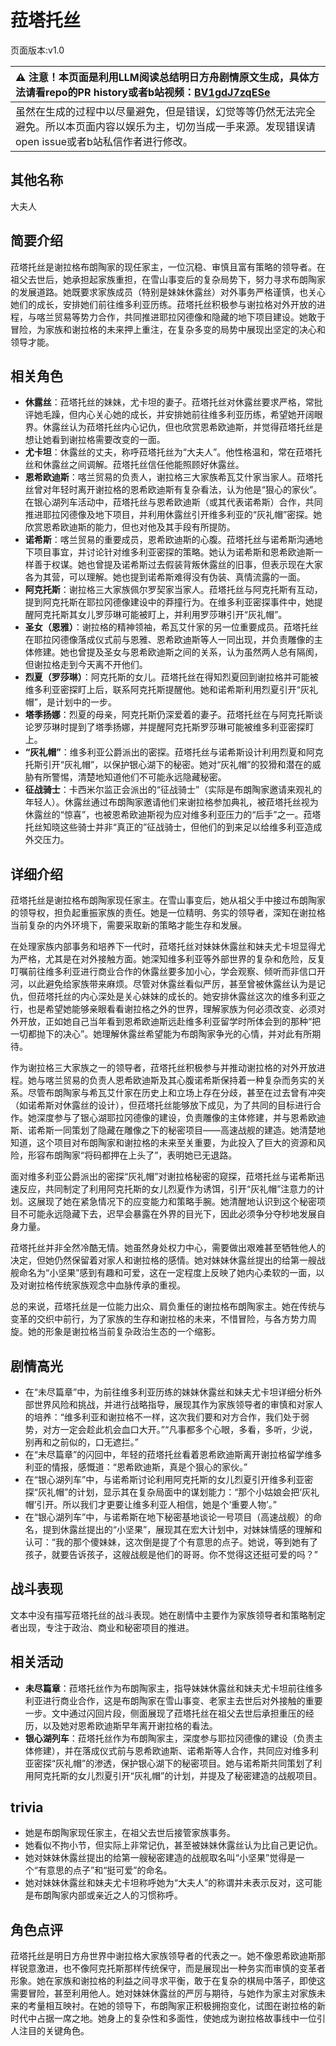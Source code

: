 # 菈塔托丝
页面版本:v1.0
 

| :warning: 注意！本页面是利用LLM阅读总结明日方舟剧情原文生成，具体方法请看repo的PR history或者b站视频：[BV1gdJ7zqESe](https://www.bilibili.com/video/BV1gdJ7zqESe/)         |
|:----------------------------|
| 虽然在生成的过程中以尽量避免，但是错误，幻觉等等仍然无法完全避免。所以本页面内容以娱乐为主，切勿当成一手来源。发现错误请open issue或者b站私信作者进行修改。|



## 其他名称
大夫人
## 简要介绍
菈塔托丝是谢拉格布朗陶家的现任家主，一位沉稳、审慎且富有策略的领导者。在祖父去世后，她承担起家族重担，在雪山事变后的复杂局势下，努力寻求布朗陶家的发展道路。她既要求家族成员（特别是妹妹休露丝）对外事务严格谨慎，也关心她们的成长，安排她们前往维多利亚历练。菈塔托丝积极参与谢拉格对外开放的进程，与喀兰贸易等势力合作，共同推进耶拉冈德像和隐藏的地下项目建设。她敢于冒险，为家族和谢拉格的未来押上重注，在复杂多变的局势中展现出坚定的决心和领导才能。
## 相关角色
-   **休露丝**：菈塔托丝的妹妹，尤卡坦的妻子。菈塔托丝对休露丝要求严格，常批评她毛躁，但内心关心她的成长，并安排她前往维多利亚历练，希望她开阔眼界。休露丝认为菈塔托丝内心记仇，但也欣赏恩希欧迪斯，并觉得菈塔托丝是想让她看到谢拉格需要改变的一面。
-   **尤卡坦**：休露丝的丈夫，称呼菈塔托丝为“大夫人”。他性格温和，常在菈塔托丝和休露丝之间调解。菈塔托丝信任他能照顾好休露丝。
-   **恩希欧迪斯**：喀兰贸易的负责人，谢拉格三大家族希瓦艾什家当家人。菈塔托丝曾对年轻时离开谢拉格的恩希欧迪斯有复杂看法，认为他是“狠心的家伙”。在银心湖列车活动中，菈塔托丝与恩希欧迪斯（或其代表诺希斯）合作，共同推进耶拉冈德像及地下项目，并利用休露丝引开维多利亚的“灰礼帽”密探。她欣赏恩希欧迪斯的能力，但也对他及其手段有所提防。
-   **诺希斯**：喀兰贸易的重要成员，恩希欧迪斯的心腹。菈塔托丝与诺希斯沟通地下项目事宜，并讨论针对维多利亚密探的策略。她认为诺希斯和恩希欧迪斯一样善于权谋。她也曾提及诺希斯过去假装背叛休露丝的旧事，但表示现在大家各为其营，可以理解。她也提到诺希斯难得没有伪装、真情流露的一面。
-   **阿克托斯**：谢拉格三大家族佩尔罗契家当家人。菈塔托丝与阿克托斯有互动，提到阿克托斯在耶拉冈德像建设中的莽撞行为。在维多利亚密探事件中，她提醒阿克托斯其女儿罗莎琳可能被盯上，并利用罗莎琳引开“灰礼帽”。
-   **圣女（恩雅）**：谢拉格的精神领袖，希瓦艾什家的另一位重要成员。菈塔托丝在耶拉冈德像落成仪式前与恩雅、恩希欧迪斯等人一同出现，并负责雕像的主体修建。她也曾提及圣女与恩希欧迪斯之间的关系，认为虽然两人总有隔阂，但谢拉格走到今天离不开他们。
-   **烈夏（罗莎琳）**：阿克托斯的女儿。菈塔托丝在得知烈夏回到谢拉格并可能被维多利亚密探盯上后，联系阿克托斯提醒他。她和诺希斯利用烈夏引开“灰礼帽”，是计划中的一步。
-   **塔季扬娜**：烈夏的母亲，阿克托斯仍深爱着的妻子。菈塔托丝在与阿克托斯谈论罗莎琳时提到了塔季扬娜，并提醒阿克托斯罗莎琳可能被维多利亚密探盯上。
-   **“灰礼帽”**：维多利亚公爵派出的密探。菈塔托丝与诺希斯设计利用烈夏和阿克托斯引开“灰礼帽”，以保护银心湖下的秘密。她对“灰礼帽”的狡猾和潜在的威胁有所警惕，清楚地知道他们不可能永远隐藏秘密。
-   **征战骑士**：卡西米尔监正会派出的“征战骑士”（实际是布朗陶家邀请来观礼的年轻人）。休露丝通过布朗陶家邀请他们来谢拉格参加典礼，被菈塔托丝视为休露丝的“惊喜”，也被恩希欧迪斯视为应对维多利亚压力的“后手”之一。菈塔托丝知晓这些骑士并非“真正的”征战骑士，但他们的到来足以给维多利亚造成外交压力。
## 详细介绍
菈塔托丝是谢拉格布朗陶家现任家主。在雪山事变后，她从祖父手中接过布朗陶家的领导权，担负起重振家族的责任。她是一位精明、务实的领导者，深知在谢拉格当前复杂的内外环境下，需要采取新的策略才能生存和发展。

在处理家族内部事务和培养下一代时，菈塔托丝对妹妹休露丝和妹夫尤卡坦显得尤为严格，尤其是在对外接触方面。她深知维多利亚等外部世界的复杂和危险，反复叮嘱前往维多利亚进行商业合作的休露丝要多加小心，学会观察、倾听而非信口开河，以此避免给家族带来麻烦。尽管对休露丝看似严厉，甚至曾被休露丝认为是记仇，但菈塔托丝的内心深处是关心妹妹的成长的。她安排休露丝这次的维多利亚之行，也是希望她能够亲眼看看谢拉格之外的世界，理解家族为何必须改变、必须对外开放，正如她自己当年看到恩希欧迪斯远赴维多利亚留学时所体会到的那种“把一切都抛下的决心”。她理解休露丝希望能为布朗陶家争光的心情，并对此有所期待。

作为谢拉格三大家族之一的领导者，菈塔托丝积极参与并推动谢拉格的对外开放进程。她与喀兰贸易的负责人恩希欧迪斯及其心腹诺希斯保持着一种复杂而务实的关系。尽管布朗陶家与希瓦艾什家在历史上和立场上存在分歧，甚至在过去曾有冲突（如诺希斯对休露丝的设计），但菈塔托丝能够放下成见，为了共同的目标进行合作。她深度参与了银心湖耶拉冈德像的建设，负责雕像的主体修建，并与恩希欧迪斯、诺希斯一同策划了隐藏在雕像之下的秘密项目——高速战舰的建造。她清楚地知道，这个项目对布朗陶家和谢拉格的未来至关重要，为此投入了巨大的资源和风险，形容布朗陶家“将码都押在上头了”，表明她已无退路。

面对维多利亚公爵派出的密探“灰礼帽”对谢拉格秘密的窥探，菈塔托丝与诺希斯迅速反应，共同制定了利用阿克托斯的女儿烈夏作为诱饵，引开“灰礼帽”注意力的计划。这展现了她在紧急情况下的应变能力和策略手腕。她清醒地认识到这个秘密项目不可能永远隐藏下去，迟早会暴露在外界的目光下，因此必须争分夺秒地发展自身力量。

菈塔托丝并非全然冷酷无情。她虽然身处权力中心，需要做出艰难甚至牺牲他人的决定，但她仍然保留着对家人和谢拉格的感情。她对妹妹休露丝提出的给第一艘战舰命名为“小坚果”感到有趣和可爱，这在一定程度上反映了她内心柔软的一面，以及对谢拉格传统家族观念中血脉传承的重视。

总的来说，菈塔托丝是一位能力出众、肩负重任的谢拉格布朗陶家主。她在传统与变革的交织中前行，为了家族的生存和谢拉格的未来，不惜冒险，与各方势力周旋。她的形象是谢拉格当前复杂政治生态的一个缩影。
## 剧情高光
*   在“未尽篇章”中，为前往维多利亚历练的妹妹休露丝和妹夫尤卡坦详细分析外部世界风险和挑战，并进行战略指导，展现其作为家族领导者的审慎和对家人的培养：“维多利亚和谢拉格不一样，这次我们要和对方合作，我们处于弱势，对方一定会趁此机会血口大开。”“凡事都多个心眼，多看，多听，少说，别再和之前似的，口无遮拦。”
*   在“未尽篇章”的闪回中，年轻的菈塔托丝看着恩希欧迪斯离开谢拉格留学维多利亚的情报，感慨道：“恩希欧迪斯，真是个狠心的家伙。”
*   在“银心湖列车”中，与诺希斯讨论利用阿克托斯的女儿烈夏引开维多利亚密探“灰礼帽”的计划，显示其在复杂局面中的谋划能力：“那个小姑娘会把‘灰礼帽’引开。所以我们才更要让维多利亚人相信，她是个‘重要人物’。”
*   在“银心湖列车”中，与诺希斯在地下秘密基地谈论一号项目（高速战舰）的命名，提到休露丝提出的“小坚果”，展现其在宏大计划中，对妹妹情感的理解和认可：“我的那个傻妹妹，这次倒是提了个有意思的点子。她说，等到她有了孩子，就要告诉孩子，这艘战舰是他们的哥哥。你不觉得这还挺可爱的吗？”
## 战斗表现
文本中没有描写菈塔托丝的战斗表现。她在剧情中主要作为家族领导者和策略制定者出现，专注于政治、商业和秘密项目的推进。
## 相关活动
-   **未尽篇章**：菈塔托丝作为布朗陶家主，指导妹妹休露丝和妹夫尤卡坦前往维多利亚进行商业合作，这是布朗陶家在雪山事变、老家主去世后对外接触的重要一步。文中通过闪回片段，侧面展现了菈塔托丝在祖父去世后承担重压的经历，以及她对恩希欧迪斯早年离开谢拉格的看法。
-   **银心湖列车**：菈塔托丝作为布朗陶家主，深度参与耶拉冈德像的建设（负责主体修建），并在落成仪式前与恩希欧迪斯、诺希斯等人合作，共同应对维多利亚密探“灰礼帽”的渗透，保护银心湖下的秘密项目。她与诺希斯共同策划了利用阿克托斯的女儿烈夏引开“灰礼帽”的计划，并提及了秘密建造的战舰项目。
## trivia
*   她是布朗陶家现任家主，在祖父去世后接管家族事务。
*   她看似不拘小节，但实际上非常记仇，甚至被妹妹休露丝认为比自己更记仇。
*   她对妹妹休露丝提出的给第一艘秘密建造的战舰取名叫“小坚果”觉得是一个“有意思的点子”和“挺可爱”的命名。
*   她对妹妹休露丝和妹夫尤卡坦称呼她为“大夫人”的称谓并未表示反对，这可能是布朗陶家内部或亲近之人的习惯称呼。
## 角色点评
菈塔托丝是明日方舟世界中谢拉格大家族领导者的代表之一。她不像恩希欧迪斯那样锐意激进，也不像阿克托斯那样传统保守，而是展现出一种务实而审慎的变革者形象。她在家族和谢拉格的利益之间寻求平衡，敢于在复杂的棋局中落子，即使这需要冒险，甚至利用他人。她对妹妹休露丝的严厉与期待，与她作为家主对家族未来的考量相互映衬。在她的领导下，布朗陶家正积极拥抱变化，试图在谢拉格的新时代中占据一席之地。她身上的复杂性和多面性，使她成为谢拉格故事线中一位引人注目的关键角色。